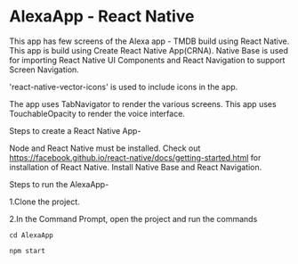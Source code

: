 # AlexaApp - React Native
This app has few screens of the Alexa app - TMDB build using React Native. This app is build using Create React Native App(CRNA). Native Base is used for importing React Native UI Components and React Navigation to support Screen Navigation.

'react-native-vector-icons' is used to include icons in the app.

The app uses TabNavigator to render the various screens. 
This app uses TouchableOpacity to render the voice interface.

Steps to create a React Native App-

Node and React Native must be installed. Check out https://facebook.github.io/react-native/docs/getting-started.html for installation of React Native.
Install Native Base and React Navigation.

Steps to run the AlexaApp-

1.Clone the project.

2.In the Command Prompt, open the project and run the commands

    cd AlexaApp
    
    npm start
